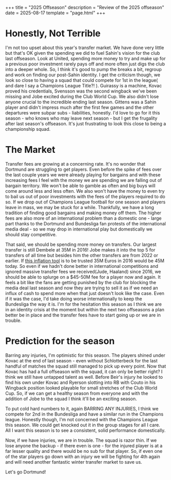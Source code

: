 +++
title = "2025 Offseason"
description = "Review of the 2025 offseason"
date = 2025-08-17
template = "page.html"
+++

# Honestly, Not Terrible

I'm not too upset about this year's transfer market. We have done very little but that's OK given the spending we did to fuel Sahin's vision for the club last offseason. Look at United, spending more money to try and make up for a previous poor investment rarely pays off and more often just digs the club into a deeper whole. So, I think it's good to pump the breaks a bit, regroup and work on finding our post-Sahin identity. I get the criticism though, we look so close to having a squad that could compete for 1st in the league( and dare I say a Champions League Title?! ). Guirassy is a machine, Kovac proved his credentials, Svensson was the second wingback we've been missing and Jobe excited during the Club World Cup. We also didn't lose anyone crucial to the incredible ending last season. Gittens was a Sahin player and didn't impress much after the first few games and the other departures were subpar subs - liabilities, honestly. I'd love to go for it this season - who knows who may leave next season - but I get the frugality after last season's offseason. It's just frustrating to look this close to being a championship squad.

# The Market

Transfer fees are growing at a concerning rate. It's no wonder that Dortmund are struggling to get players. Even before the spike of fees over the last couple years we were already playing for bargains and with these increasing fees I feel with the money we are spending we are falling out of bargain territory. We won't be able to gamble as often and big buys will come around less and less often. We also won't have the money to even try to bail us out of poor investments with the fees of the players required to do so. If we drop out of Champions League football for one season and players leave in mass, we may be stuck for a while. Thankfully, we have a long tradition of finding good bargains and making money off them. The higher fees are also more of an international problem than a domestic one - large part thanks to the Dortmund and Bundesliga fan protests of the international media deal - so we may drop in international play but domestically we should stay competitive.

That said, we should be spending more money on transfers. Our largest transfer is still Dembele at 35M in 2016! Jobe makes it into the top 5 for transfers of all time but besides him the other transfers are from 2022 or earlier. If [this inflation tool](https://www.inflationtool.com/euro-germany/2016-to-present-value?amount=35000000&year2=2025&frequency=yearly) is to be trusted 35M Euros in 2016 would be 45M today. So even if we hadn't done better in international competitions and ignored massive transfer fees we received(Jude, Haaland) since 2016, we should be able to splurge on a $45-50M fee for a player now and again. It feels a bit like the fans are getting punished by the club for blocking the media deal last season and now they are trying to sell it as if we need an influx of cash to spend more when that just doesn't look like the case. Even if it was the case, I'd take doing worse internationally to keep the Bundesliga the way it is. I'm for the hesitation this season as I think we are in an identity crisis at the moment but within the next two offseasons a plan better be in place and the transfer fees have to start going up or we are in trouble. 

# Prediction for the season

Barring any injuries, I'm optimistic for this season. The players shined under Kovac at the end of last season - even without Schlotterbeck for the last handful of matches the squad still managed to pick up every point. Now that Kovac has had a full offseason with the squad, it can only be better right? I think we still have untapped talent as well. Before Beir's injury he looked to find his own under Kovac and Ryerson slotting into RB with Couto in his Wingback position looked playable for small stretches of the Club World Cup. So, if we can get a healthy season from everyone and with the addition of Jobe to the squad I think it'll be an exciting season. 

To put cold hard numbers to it, again BARRING ANY INJURIES, I think we compete for 2nd in the Bundesliga and have a similar run in the Champions league. Honestly though, I'm not concerned with the Champions League this season. We could get knocked out it in the group stages for all I care. All I want this season is to see a consistent, solid performance domestically.

Now, if we have injuries, we are in trouble. The squad is razor thin. If we lose anyone the backup - if there even is one - for the injured player is at a far lesser quality and there would be no sub for that player. So, if even one of the star players go down with an injury we will be fighting for 4th again and will need another fantastic winter transfer market to save us. 

Let's go Dortmund!